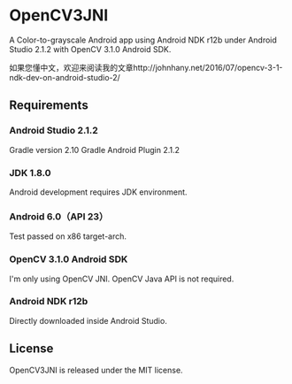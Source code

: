# OpenCV3JNI

A Color-to-grayscale Android app using Android NDK r12b under Android Studio 2.1.2 with OpenCV 3.1.0 Android SDK.

如果您懂中文，欢迎来阅读我的文章http://johnhany.net/2016/07/opencv-3-1-ndk-dev-on-android-studio-2/

## Requirements

### Android Studio 2.1.2
Gradle version 2.10
Gradle Android Plugin 2.1.2

### JDK 1.8.0
Android development requires JDK environment.

### Android 6.0（API 23）
Test passed on x86 target-arch.

### OpenCV 3.1.0 Android SDK
I'm only using OpenCV JNI. OpenCV Java API is not required.

### Android NDK r12b
Directly downloaded inside Android Studio.

## License

OpenCV3JNI is released under the MIT license.
